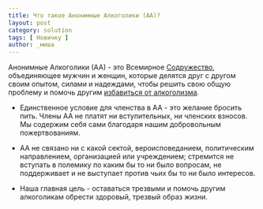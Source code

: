 ```yaml
---
title: Что такое Анонимные Алкоголики (АА)?
layout: post
category: solution
tags: [ Новичку ]
author: _миша
---
```


Анонимные Алкоголики (АА) - это Всемирное [Содружество][1], объединяющее мужчин и женщин, которые делятся друг с другом своим опытом, силами и надеждами, чтобы решить свою общую проблему и помочь другим [избавиться от алкоголизма][2].

*  Единственное условие для членства в АА - это желание бросить пить. Члены АА не платят ни вступительных, ни членских взносов. Мы содержим себя сами благодаря нашим добровольным пожертвованиям.
*  АА не связано ни с какой сектой, вероисповеданием, политическим направлением, организацией или учреждением; стремится не вступать в полемику по каким бы то ни было вопросам, не поддерживает и не выступает против чьих бы то ни было интересов.
* Наша главная цель - оставаться трезвыми и помочь другим алкоголикам обрести здоровый, трезвый образ жизни.


  [1]: /community
  [2]: /solution
